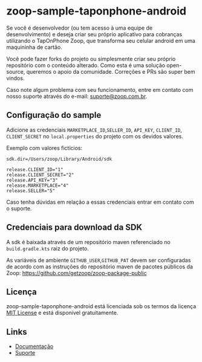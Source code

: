 # zoop-sample-taponphone-android
Se você é desenvolvedor (ou tem acesso à uma equipe de desenvolvimento) e deseja criar seu próprio aplicativo para cobranças utilizando o TapOnPhone Zoop, que transforma seu celular android em uma maquininha de cartão.

Você pode fazer forks do projeto ou simplesmente criar seu próprio repositório com o conteúdo alterado. Como esta é uma solução open-source, queremos o apoio da comunidade. Correções e PRs são super bem vindos.

Caso note algum problema com seu funcionamento, entre em contato com nosso suporte através do e-mail: suporte@zoop.com.br.

## Configuração do sample

Adicione as credenciais `MARKETPLACE_ID`,`SELLER_ID`, `API_KEY`, `CLIENT_ID`, `CLIENT_SECRET` no `local.properties` do projeto com os devidos valores.

Exemplo com valores fictícios:

```
sdk.dir=/Users/zoop/Library/Android/sdk

release.CLIENT_ID="1"
release.CLIENT_SECRET="2"
release.API_KEY="3"
release.MARKETPLACE="4"
release.SELLER="5"
```

Caso tenha dúvidas em relação a essas credenciais entrar em contato com o suporte. 

## Credenciais para download da SDK

A sdk é baixada através de um repositório maven referenciado no `build.gradle.kts` raiz do projeto.

As variáveis de ambiente `GITHUB_USER`,`GITHUB_PAT` devem ser configuradas de acordo com as instruções do repositório maven de pacotes públicos da Zoop:
https://github.com/getzoop/zoop-package-public

## Licença

zoop-sample-taponphone-android está licenciada sob os termos da licença [MIT License](LICENSE) e está disponível gratuitamente.

## Links

* [Documentação](https://getzoop.github.io/zoop-sdk-taponphone-android/)
* [Suporte](suporte@zoop.com.br)